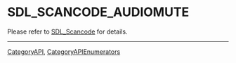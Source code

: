# SDL_SCANCODE_AUDIOMUTE

Please refer to [SDL_Scancode](SDL_Scancode) for details.

----
[CategoryAPI](CategoryAPI), [CategoryAPIEnumerators](CategoryAPIEnumerators)

